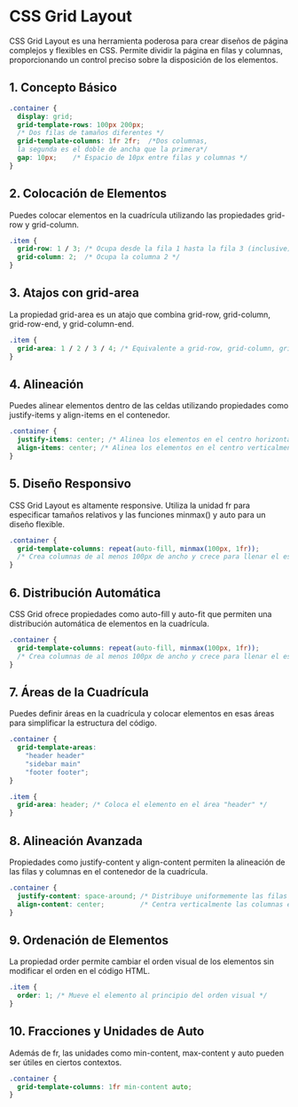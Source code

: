 # CSS Grid Layout

CSS Grid Layout es una herramienta poderosa para crear diseños de página complejos y flexibles en CSS. Permite dividir la página en filas y columnas, proporcionando un control preciso sobre la disposición de los elementos.

## 1. Concepto Básico

```css
.container {
  display: grid;
  grid-template-rows: 100px 200px; 
  /* Dos filas de tamaños diferentes */
  grid-template-columns: 1fr 2fr;  /*Dos columnas, 
  la segunda es el doble de ancha que la primera*/
  gap: 10px;    /* Espacio de 10px entre filas y columnas */
}
```

## 2. Colocación de Elementos

Puedes colocar elementos en la cuadrícula utilizando las propiedades grid-row y grid-column.

```css
.item {
  grid-row: 1 / 3; /* Ocupa desde la fila 1 hasta la fila 3 (inclusive) */
  grid-column: 2;  /* Ocupa la columna 2 */
}
```

## 3. Atajos con grid-area

La propiedad grid-area es un atajo que combina grid-row, grid-column, grid-row-end, y grid-column-end.

```css
.item {
  grid-area: 1 / 2 / 3 / 4; /* Equivalente a grid-row, grid-column, grid-row-end, grid-column-end */
}
```

## 4. Alineación
   
Puedes alinear elementos dentro de las celdas utilizando propiedades como justify-items y align-items en el contenedor.

```css
.container {
  justify-items: center; /* Alinea los elementos en el centro horizontalmente */
  align-items: center; /* Alinea los elementos en el centro verticalmente */
}
```

## 5. Diseño Responsivo

CSS Grid Layout es altamente responsive. Utiliza la unidad fr para especificar tamaños relativos y las funciones minmax() y auto para un diseño flexible.

```css
.container {
  grid-template-columns: repeat(auto-fill, minmax(100px, 1fr));
  /* Crea columnas de al menos 100px de ancho y crece para llenar el espacio disponible */
}
```

## 6. Distribución Automática

CSS Grid ofrece propiedades como auto-fill y auto-fit que permiten una distribución automática de elementos en la cuadrícula.

```css
.container {
  grid-template-columns: repeat(auto-fill, minmax(100px, 1fr));
  /* Crea columnas de al menos 100px de ancho y crece para llenar el espacio disponible */
}
```

## 7. Áreas de la Cuadrícula

Puedes definir áreas en la cuadrícula y colocar elementos en esas áreas para simplificar la estructura del código.

```css
.container {
  grid-template-areas:
    "header header"
    "sidebar main"
    "footer footer";
}

.item {
  grid-area: header; /* Coloca el elemento en el área "header" */
}
```

## 8. Alineación Avanzada

Propiedades como justify-content y align-content permiten la alineación de las filas y columnas en el contenedor de la cuadrícula.

```css
.container {
  justify-content: space-around; /* Distribuye uniformemente las filas en el contenedor */
  align-content: center;         /* Centra verticalmente las columnas en el contenedor */
}
```

## 9. Ordenación de Elementos

La propiedad order permite cambiar el orden visual de los elementos sin modificar el orden en el código HTML.

```css
.item {
  order: 1; /* Mueve el elemento al principio del orden visual */
}
```

## 10. Fracciones y Unidades de Auto

Además de fr, las unidades como min-content, max-content y auto pueden ser útiles en ciertos contextos.

```css
.container {
  grid-template-columns: 1fr min-content auto;
}
```
